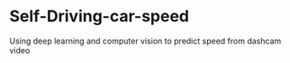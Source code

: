 # Self-Driving-car-speed
Using deep learning and computer vision to predict speed from dashcam video
